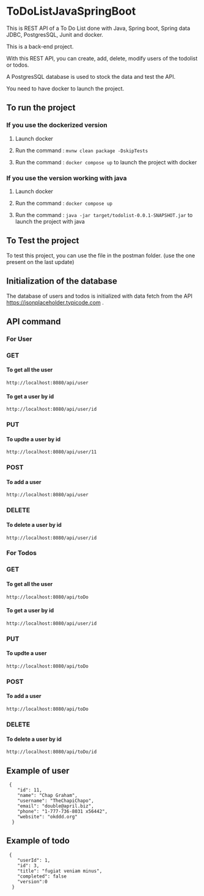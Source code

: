 # ToDoListJavaSpringBoot
This is REST API of a To Do List done with Java, Spring boot, Spring data JDBC, PostgresSQL, Junit and docker.

This is a back-end project.

With this REST  API, you can create, add, delete, modify users of the todolist or todos.

A PostgresSQL database is used to stock the data and test the API.

You need to have docker to launch the project.

## To run the project
### If you use the dockerized version
1. Launch docker

2. Run the command :
`mvnw clean package -DskipTests`

3. Run the command :
`docker compose up` to launch the project with docker

### If you use the version working with java
1. Launch docker

2. Run the command :
`docker compose up`

3. Run the command :
`java -jar target/todolist-0.0.1-SNAPSHOT.jar` to launch the project with java

## To Test the project
To test this project, you can use the file in the postman folder. (use the one present on the last update)

## Initialization of the database
The database of users and todos is initialized with data fetch from the API https://jsonplaceholder.typicode.com .

## API command
### For User
### GET
#### To get all the user
````
http://localhost:8080/api/user
````

#### To get a user by id
````
http://localhost:8080/api/user/id
````

### PUT
#### To updte a user by id
````
http://localhost:8080/api/user/11
````

### POST
#### To add a user
````
http://localhost:8080/api/user
````

### DELETE
#### To delete a user by id
````
http://localhost:8080/api/user/id
````

### For Todos
### GET
#### To get all the user
````
http://localhost:8080/api/toDo
````

#### To get a user by id
````
http://localhost:8080/api/user/id
````

### PUT
#### To updte a user
````
http://localhost:8080/api/toDo
````

### POST
#### To add a user
````
http://localhost:8080/api/toDo
````

### DELETE
#### To delete a user by id
````
http://localhost:8080/api/toDo/id
````

## Example of user
````
 {
    "id": 11,
    "name": "Chap Graham",
    "username": "TheChapiChapo",
    "email": "double@april.biz",
    "phone": "1-777-736-8031 x56442",
    "website": "okddd.org"
  }
````

## Example of todo
````
 {  
    "userId": 1,
    "id": 3,
    "title": "fugiat veniam minus",
    "completed": false
    "version":0  
  }
````
